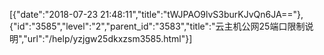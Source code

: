 [{"date":"2018-07-23 21:48:11","title":"tWJPAO9lvS3burKJvQn6JA=="},{"id":"3585","level":"2","parent_id":"3583","title":"云主机公网25端口限制说明","url":"/help/yzjgw25dkxzsm3585.html"}]